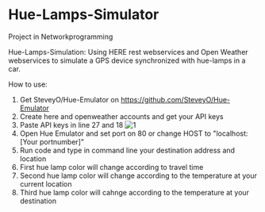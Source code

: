 # Hue-Lamps-Simulator

Project in Networkprogramming

Hue-Lamps-Simulation:
Using HERE rest webservices and Open Weather webservices to simulate a GPS device synchronized with hue-lamps in a car.

How to use:
1. Get SteveyO/Hue-Emulator on https://github.com/SteveyO/Hue-Emulator
2. Create here and openweather accounts and get your API keys
3. Paste API keys in line 27 and 18 ![1](https://user-images.githubusercontent.com/56874632/118275779-2825f580-b4c7-11eb-99c3-67d42c54b57d.JPG)
4. Open Hue Emulator and set port on 80 or change HOST to "localhost:[Your portnumber]"
5. Run code and type in command line your destination address and location
6. First hue lamp color will change according to travel time
7. Second hue lamp color will change according to the temperature at your current location
8. Third hue lamp color will cahnge according to the temperature at your destination

